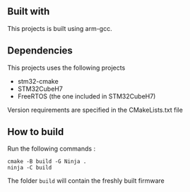 ## Built with

This projects is built using arm-gcc.

## Dependencies

This projects uses the following projects

- stm32-cmake
- STM32CubeH7
- FreeRTOS (the one included in STM32CubeH7)

Version requirements are specified in the CMakeLists.txt file

## How to build

Run the following commands :

```
cmake -B build -G Ninja .
ninja -C build
```

The folder `build` will contain the freshly built firmware 


